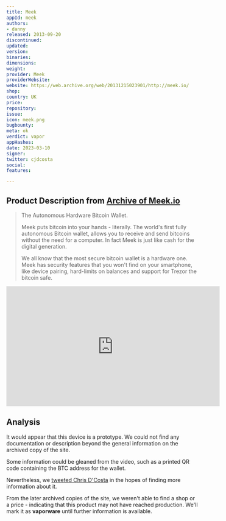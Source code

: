 ```yaml
---
title: Meek
appId: meek
authors:
- danny
released: 2013-09-20
discontinued: 
updated: 
version: 
binaries: 
dimensions: 
weight: 
provider: Meek
providerWebsite: 
website: https://web.archive.org/web/20131215023901/http://meek.io/
shop: 
country: UK
price: 
repository: 
issue: 
icon: meek.png
bugbounty: 
meta: ok
verdict: vapor
appHashes: 
date: 2023-03-10
signer: 
twitter: cjdcosta
social: 
features: 

---
```


## Product Description from [Archive of Meek.io](https://web.archive.org/web/20130920065737/http://meek.io/)

> The Autonomous Hardware Bitcoin Wallet.
>
> Meek puts bitcoin into your hands - literally. The world's first fully autonomous Bitcoin wallet, allows you to receive and send bitcoins without the need for a computer. In fact Meek is just like cash for the digital generation.
>
> We all know that the most secure bitcoin wallet is a hardware one. Meek has security features that you won't find on your smartphone, like device pairing, hard-limits on balances and support for Trezor the bitcoin safe.

<iframe width="560" height="315" src="https://www.youtube.com/embed/VE-w-OoLR-0" title="YouTube video player" frameborder="0" allow="accelerometer; autoplay; clipboard-write; encrypted-media; gyroscope; picture-in-picture; web-share" allowfullscreen></iframe>

## Analysis 

It would appear that this device is a prototype. We could not find any documentation or description beyond the general information on the archived copy of the site. 

Some information could be gleaned from the video, such as a printed QR code containing the BTC address for the wallet. 

Nevertheless, we [tweeted Chris D'Costa](https://twitter.com/BitcoinWalletz/status/1634114747036491776) in the hopes of finding more information about it. 

From the later archived copies of the site, we weren't able to find a shop or a price - indicating that this product may not have reached production. We'll mark it as **vaporware** until further information is available.


